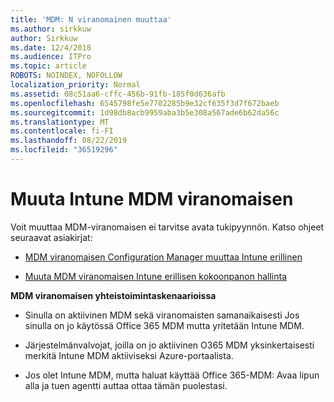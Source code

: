 ```yaml
---
title: 'MDM: N viranomainen muuttaa'
ms.author: sirkkuw
author: Sirkkuw
ms.date: 12/4/2018
ms.audience: ITPro
ms.topic: article
ROBOTS: NOINDEX, NOFOLLOW
localization_priority: Normal
ms.assetid: 08c51aa6-cffc-456b-91fb-185f0d636afb
ms.openlocfilehash: 6545798fe5e7702285b9e32cf635f3d7f672baeb
ms.sourcegitcommit: 1d98db8acb9959aba3b5e308a567ade6b62da56c
ms.translationtype: MT
ms.contentlocale: fi-FI
ms.lasthandoff: 08/22/2019
ms.locfileid: "36519296"
---
```

# <a name="change-intune-mdm-authority"></a>Muuta Intune MDM viranomaisen

Voit muuttaa MDM-viranomaisen ei tarvitse avata tukipyynnön. Katso ohjeet seuraavat asiakirjat:
  
- [MDM viranomaisen Configuration Manager muuttaa Intune erillinen](https://docs.microsoft.com/sccm/mdm/deploy-use/migrate-change-mdm-authority)
    
- [Muuta MDM viranomaisen Intune erillisen kokoonpanon hallinta](https://docs.microsoft.com/sccm/mdm/deploy-use/change-mdm-authority)
    
 **MDM viranomaisen yhteistoimintaskenaarioissa**
  
- Sinulla on aktiivinen MDM sekä viranomaisten samanaikaisesti Jos sinulla on jo käytössä Office 365 MDM mutta yritetään Intune MDM.
    
- Järjestelmänvalvojat, joilla on jo aktiivinen O365 MDM yksinkertaisesti merkitä Intune MDM aktiiviseksi Azure-portaalista.
    
- Jos olet Intune MDM, mutta haluat käyttää Office 365-MDM: Avaa lipun alla ja tuen agentti auttaa ottaa tämän puolestasi.
    


